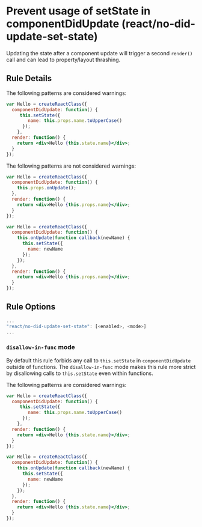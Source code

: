 # Prevent usage of setState in componentDidUpdate (react/no-did-update-set-state)

Updating the state after a component update will trigger a second `render()` call and can lead to property/layout thrashing.

## Rule Details

The following patterns are considered warnings:

```jsx
var Hello = createReactClass({
  componentDidUpdate: function() {
     this.setState({
        name: this.props.name.toUpperCase()
      });
    },
  render: function() {
    return <div>Hello {this.state.name}</div>;
  }
});
```

The following patterns are not considered warnings:

```jsx
var Hello = createReactClass({
  componentDidUpdate: function() {
    this.props.onUpdate();
  },
  render: function() {
    return <div>Hello {this.props.name}</div>;
  }
});
```

```jsx
var Hello = createReactClass({
  componentDidUpdate: function() {
    this.onUpdate(function callback(newName) {
      this.setState({
        name: newName
      });
    });
  },
  render: function() {
    return <div>Hello {this.props.name}</div>;
  }
});
```

## Rule Options

```js
...
"react/no-did-update-set-state": [<enabled>, <mode>]
...
```

### `disallow-in-func` mode

By default this rule forbids any call to `this.setState` in `componentDidUpdate` outside of functions. The `disallow-in-func` mode makes this rule more strict by disallowing calls to `this.setState` even within functions.

The following patterns are considered warnings:

```jsx
var Hello = createReactClass({
  componentDidUpdate: function() {
     this.setState({
        name: this.props.name.toUpperCase()
      });
    },
  render: function() {
    return <div>Hello {this.state.name}</div>;
  }
});
```

```jsx
var Hello = createReactClass({
  componentDidUpdate: function() {
    this.onUpdate(function callback(newName) {
      this.setState({
        name: newName
      });
    });
  },
  render: function() {
    return <div>Hello {this.state.name}</div>;
  }
});
```
